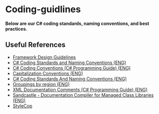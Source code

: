# Coding-guidlines
**Below are our C# coding standards, naming conventions, and best practices.**

## Useful References
- [Framework Design Guidelines](https://docs.microsoft.com/en-us/dotnet/standard/design-guidelines/index)
- [C# Coding Standards and Naming Conventions (ENG)](http://www.dofactory.com/reference/csharp-coding-standards)
- [C# Coding Conventions (C# Programming Guide) (ENG)](https://docs.microsoft.com/en-us/dotnet/csharp/programming-guide/inside-a-program/coding-conventions)
- [Capitalization Conventions (ENG)](https://msdn.microsoft.com/en-us/library/ms229043(v=vs.110).aspx)
- [C# Coding Standards And Naming Conventions (ENG)](http://www.c-sharpcorner.com/UploadFile/8a67c0/C-Sharp-coding-standards-and-naming-conventions/)
- [Groupings by region (ENG)](https://www.dotnetperls.com/region)
- [XML Documentation Comments (C# Programming Guide) (ENG)](https://docs.microsoft.com/en-us/dotnet/csharp/programming-guide/xmldoc/xml-documentation-comments)
- [Sandcastle - Documentation Compiler for Managed Class Libraries (ENG)](https://sandcastle.codeplex.com/)
- [StyleCop](https://github.com/StyleCop)
